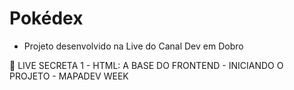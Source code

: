 #  Pokédex

- Projeto desenvolvido na Live do Canal Dev em Dobro

🔴 LIVE SECRETA 1 - HTML: A BASE DO FRONTEND - INICIANDO O PROJETO - MAPADEV WEEK
